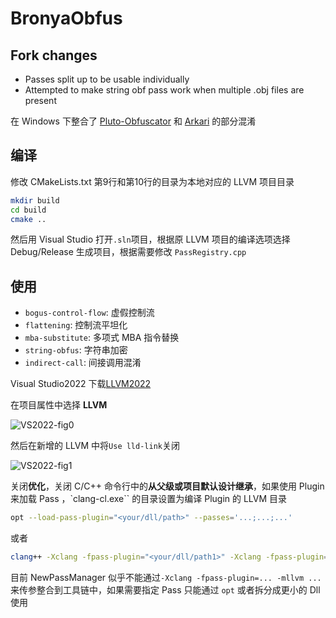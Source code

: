 # BronyaObfus

## Fork changes

* Passes split up to be usable individually
* Attempted to make string obf pass work when multiple .obj files are present

在 Windows 下整合了 [Pluto-Obfuscator](https://github.com/bluesadi/Pluto-Obfuscator) 和 [Arkari](https://github.com/KomiMoe/Arkari) 的部分混淆

## 编译

修改 CMakeLists.txt 第9行和第10行的目录为本地对应的 LLVM 项目目录

```bash
mkdir build
cd build
cmake ..
```

然后用 Visual Studio 打开`.sln`项目，根据原 LLVM 项目的编译选项选择 Debug/Release 生成项目，根据需要修改 `PassRegistry.cpp`

## 使用

- `bogus-control-flow`: 虚假控制流
- `flattening`: 控制流平坦化
- `mba-substitute`: 多项式 MBA 指令替换
- `string-obfus`: 字符串加密
- `indirect-call`: 间接调用混淆

Visual Studio2022 下载[LLVM2022](https://github.com/KomiMoe/llvm2019/releases)

在项目属性中选择 **LLVM**

![](https://bronya-1256118329.cos.ap-shanghai.myqcloud.com/img/20230804000036.png "VS2022-fig0")

然后在新增的 LLVM 中将`Use lld-link`关闭

![](https://bronya-1256118329.cos.ap-shanghai.myqcloud.com/img/20230803235958.png "VS2022-fig1")

关闭**优化**，关闭 C/C++ 命令行中的**从父级或项目默认设计继承**，如果使用 Plugin 来加载 Pass ，`clang-cl.exe`` 的目录设置为编译 Plugin 的 LLVM 目录

```bash
opt --load-pass-plugin="<your/dll/path>" --passes='...;...;...' 
```

或者

```bash
clang++ -Xclang -fpass-plugin="<your/dll/path1>" -Xclang -fpass-plugin="<your/dll/path2>"
```

目前 NewPassManager 似乎不能通过`-Xclang -fpass-plugin=... -mllvm ...`来传参整合到工具链中，如果需要指定 Pass 只能通过 `opt` 或者拆分成更小的 Dll 使用
